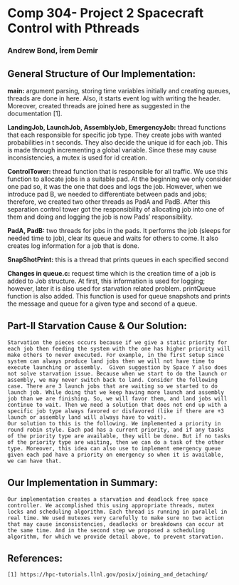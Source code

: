 # Comp 304- Project 2 Spacecraft Control with Pthreads

### Andrew Bond, İrem Demir

## General Structure of Our Implementation:
   **main:** argument parsing, storing time variables initially and creating queues, threads are done in here. Also, it starts event log with writing the header. Moreover, created threads are joined here as suggested in the documentation [1]. 
   
   **LandingJob, LaunchJob, AssemblyJob, EmergencyJob:** thread functions that each responsible for specific job type. They create jobs with wanted probabilities in t seconds. They also decide the unique id for each job. This is made through incrementing a global variable. Since these may cause inconsistencies, a mutex is used for id creation. 
   
   **ControlTower:** thread function that is responsible for all traffic. We use this function to allocate jobs in a suitable pad. At the beginning we only consider one pad so, it was the one that does and logs the job. However, when we introduce pad B, we needed to differentiate between pads and jobs; therefore, we created two other threads as PadA and PadB. After this separation control tower got the responsibility of allocating job into one of them and doing and logging the job is now Pads’ responsibility.
   
   **PadA, PadB:** two threads for jobs in the pads. It performs the job (sleeps for needed time to job), clear its queue and waits for others to come. It also creates log information for a job that is done. 
   
   **SnapShotPrint:** this is a thread that prints queues in each specified second
    
   **Changes in queue.c:** request time which is the creation time of a job is added to Job structure.  At first, this information is used for logging; however, later it is also used for starvation related problem. printQueue function is also added. This function is used for queue snapshots and prints the message and queue for a given type and second of a queue.

## Part-II Starvation Cause & Our Solution:
    Starvation the pieces occurs because if we give a static priority for each job then feeding the system with the one has higher priority will make others to never executed. For example, in the first setup since system can always produce land jobs then we will not have time to execute launching or assembly.  Given suggestion by Space Y also does not solve starvation issue. Because when we start to do the launch or assembly, we may never switch back to land. Consider the following case. There are 3 launch jobs that are waiting so we started to do launch job. While doing that we keep having more launch and assembly job than we are finishing. So, we will favor them, and land jobs will continue to wait. Then we need a solution that does not end up with a specific job type always favored or disfavored (like if there are +3 launch or assembly land will always have to wait). 
    Our solution to this is the following. We implemented a priority in round robin style. Each pad has a current priority, and if any tasks of the priority type are available, they will be done. But if no tasks of the priority type are waiting, then we can do a task of the other type. Moreover, this idea can also use to implement emergency queue given each pad have a priority on emergency so when it is available, we can have that. 
 
## Our Implementation in Summary:
    Our implementation creates a starvation and deadlock free space controller. We accomplished this using appropriate threads, mutex locks and scheduling algorithm. Each thread is running in parallel in real time. We used mutexes very carefully to make sure no two action that may cause inconsistencies, deadlocks or breakdowns can occur at the same time. And in the second step we proposed a scheduling algorithm, for which we provide detail above, to prevent starvation.   

## References:
    [1] https://hpc-tutorials.llnl.gov/posix/joining_and_detaching/

